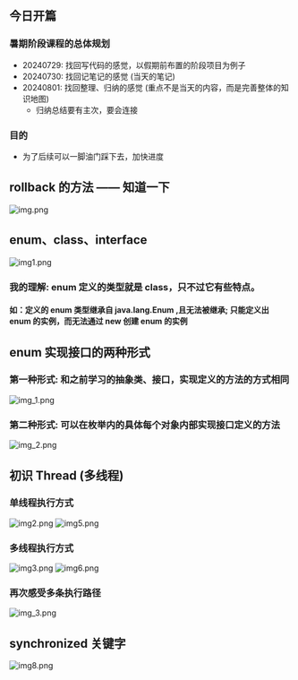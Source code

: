 ## 今日开篇
### 暑期阶段课程的总体规划
- 20240729: 找回写代码的感觉，以假期前布置的阶段项目为例子
- 20240730: 找回记笔记的感觉 (当天的笔记)
- 20240801: 找回整理、归纳的感觉 (重点不是当天的内容，而是完善整体的知识地图)
  - 归纳总结要有主次，要会连接

### 目的
- 为了后续可以一脚油门踩下去，加快进度

## rollback 的方法 —— 知道一下
![img.png](img%2Fimg.png)

## enum、class、interface
![img1.png](img%2Fimg1.png)

### 我的理解: enum 定义的类型就是 class，只不过它有些特点。
#### 如：定义的 enum 类型继承自 java.lang.Enum ,且无法被继承; 只能定义出 enum 的实例，而无法通过 new 创建 enum 的实例  

## enum 实现接口的两种形式  

### 第一种形式: 和之前学习的抽象类、接口，实现定义的方法的方式相同  
![img_1.png](img%2Fimg_1.png)

### 第二种形式: 可以在枚举内的具体每个对象内部实现接口定义的方法  
![img_2.png](img%2Fimg_2.png)

## 初识 Thread (多线程)  

### 单线程执行方式  
![img2.png](img%2Fimg2.png)
![img5.png](img%2Fimg5.png)
### 多线程执行方式  
![img3.png](img%2Fimg3.png)
![img6.png](img%2Fimg6.png)

### 再次感受多条执行路径  
![img_3.png](img%2Fimg_3.png)

## synchronized 关键字  
![img8.png](img%2Fimg8.png)